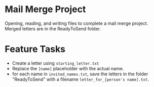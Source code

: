 # Mail Merge Project
Opening, reading, and writing files to complete a mail merge project. Merged letters are in the ReadyToSend folder.

# Feature Tasks
- Create a letter using `starting_letter.txt`
- Replace the `[name]` placeholder with the actual name.
- for each name in `invited_names.txt`, save the letters in the folder "ReadyToSend" with a filename `letter_for_[person's name].txt`.
       